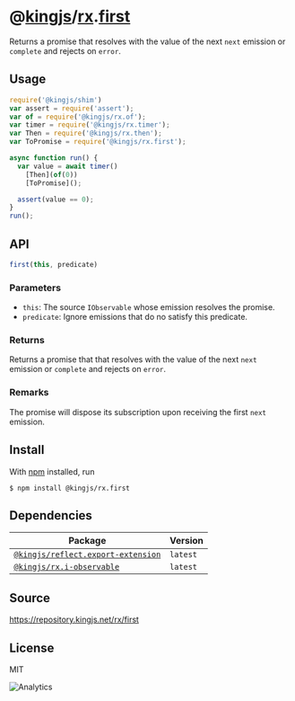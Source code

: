 # @[kingjs][@kingjs]/[rx][ns0].[first][ns1]
Returns a promise that resolves with the value of the next `next` emission or `complete` and rejects on `error`.
## Usage
```js
require('@kingjs/shim')
var assert = require('assert');
var of = require('@kingjs/rx.of');
var timer = require('@kingjs/rx.timer');
var Then = require('@kingjs/rx.then');
var ToPromise = require('@kingjs/rx.first');

async function run() {
  var value = await timer()
    [Then](of(0))
    [ToPromise]();

  assert(value == 0);
}
run();
```

## API
```ts
first(this, predicate)
```

### Parameters
- `this`: The source `IObservable` whose emission resolves the promise.
- `predicate`: Ignore emissions that do no satisfy this predicate.
### Returns
Returns a promise that that resolves with the value of the next `next` emission or `complete` and rejects on `error`.
### Remarks
The promise will dispose its subscription upon receiving the first `next` emission.

## Install
With [npm](https://npmjs.org/) installed, run
```
$ npm install @kingjs/rx.first
```
## Dependencies
|Package|Version|
|---|---|
|[`@kingjs/reflect.export-extension`](https://www.npmjs.com/package/@kingjs/reflect.export-extension)|`latest`|
|[`@kingjs/rx.i-observable`](https://www.npmjs.com/package/@kingjs/rx.i-observable)|`latest`|
## Source
https://repository.kingjs.net/rx/first
## License
MIT

![Analytics](https://analytics.kingjs.net/rx/first)

[@kingjs]: https://www.npmjs.com/package/kingjs
[ns0]: https://www.npmjs.com/package/@kingjs/rx
[ns1]: https://www.npmjs.com/package/@kingjs/rx.first
